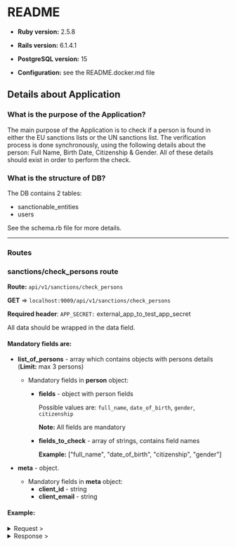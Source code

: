 # README

* **Ruby version:** 2.5.8

* **Rails version:** 6.1.4.1

* **PostgreSQL version:** 15

* **Configuration:** see the README.docker.md file

## Details about Application
### What is the purpose of the Application?

The main purpose of the Application is to check if a person is found in either the EU sanctions lists or the UN sanctions list. The verification process is done synchronously, using the following details about the person: Full Name, Birth Date, Citizenship & Gender. All of these details should exist in order to perform the check.
### What is the structure of DB?

The DB contains 2 tables:

- sanctionable_entities
- users

See the schema.rb file for more details.

<hr>

### Routes

### sanctions/check_persons route

**Route:** `api/v1/sanctions/check_persons`

**GET** => `localhost:9009/api/v1/sanctions/check_persons`

**Required header**: `APP_SECRET:` external_app_to_test_app_secret

All data should be wrapped in the data field.

#### Mandatory fields are:
- **list_of_persons** - array which contains objects with persons details (**Limit:** max 3 persons)

  - Mandatory fields in **person** object:
    - **fields** - object with person fields

      Possible values are: `full_name`, `date_of_birth`, `gender`, `citizenship`

      **Note:** All fields are mandatory

    - **fields_to_check** - array of strings, contains field names

      **Example:** ["full_name", "date_of_birth", "citizenship", "gender"]

- **meta** - object.
  - Mandatory fields in **meta** object:
     - **client_id** - string
     - **client_email** - string


#### Example:

<details>
  <summary>Request ></summary>

  ```json
  {
  "data": {
    "list_of_persons": [
      {
        "fields_to_check": [
          "full_name",
          "date_of_birth",
          "citizenship",
          "gender"
        ],
        "fields": {
          "full_name": "said jhan",
          "account_type": "personal",
          "date_of_birth": "1972-01-01",
          "place_of_birth": "some place of birth",
          "gender": "M",
          "residence_address": "address",
          "citizenship": "AF"
        }
      },
      {
        "fields_to_check": [
          "full_name",
          "date_of_birth",
          "citizenship",
          "gender"
        ],
        "fields": {
          "full_name": "tariq aziz",
          "account_type": "personal",
          "date_of_birth": "1936-07-01",
          "place_of_birth": "some place of birth",
          "gender": "M",
          "residence_address": "address",
          "citizenship": "IQ"
        }
      }
    ],
    "meta": {
      "client_id": "123123",
      "client_email": "client@mail.com"
    }
  }
}
  ```
</details>

<details>
  <summary>Response ></summary>

  ```json
  {
  "results_of_verification": [
    {
      "person_details": {
        "full_name": "said jhan",
        "citizenship": "AF",
        "date_of_birth": "1972-01-01",
        "gender": "M"
      },
      "detected": true,
      "sanctionable_entities": [
        {
          "id": 403
        },
        {
          "id": 4054
        }
      ]
    },
    {
      "person_details": {
        "full_name": "tariq aziz",
        "citizenship": "IQ",
        "date_of_birth": "1936-07-01",
        "gender": "M"
      },
      "detected": true,
      "sanctionable_entities": [
        {
          "id": 21
        },
        {
          "id": 3571
        }
      ]
    }
  ],
  "client_id": "123123"
}
  ```
</details>



